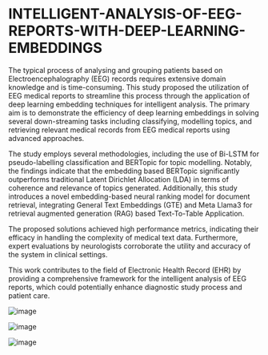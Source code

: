 # INTELLIGENT-ANALYSIS-OF-EEG-REPORTS-WITH-DEEP-LEARNING-EMBEDDINGS

The typical process of analysing and grouping patients based on Electroencephalography (EEG) records requires extensive domain knowledge and is time-consuming. This study proposed the utilization of EEG medical reports to streamline this process through the application of deep learning embedding techniques for intelligent analysis. The primary aim is to demonstrate the efficiency of deep learning embeddings in solving several down-streaming tasks including classifying, modelling topics, and retrieving relevant medical records from EEG medical reports using advanced approaches.

The study employs several methodologies, including the use of Bi-LSTM for pseudo-labelling classification and BERTopic for topic modelling. Notably, the findings indicate that the embedding based BERTopic significantly outperforms traditional Latent Dirichlet Allocation (LDA) in terms of coherence and relevance of topics generated. Additionally, this study introduces a novel embedding-based neural ranking model for document retrieval, integrating General Text Embeddings (GTE) and Meta Llama3 for retrieval augmented generation (RAG) based Text-To-Table Application.

The proposed solutions achieved high performance metrics, indicating their efficacy in handling the complexity of medical text data. Furthermore, expert evaluations by neurologists corroborate the utility and accuracy of the system in clinical settings.

This work contributes to the field of Electronic Health Record (EHR) by providing a comprehensive framework for the intelligent analysis of EEG reports, which could potentially enhance diagnostic study process and patient care.

![image](https://github.com/user-attachments/assets/5e8f891b-c881-4180-b391-250c75abd219)

![image](https://github.com/user-attachments/assets/df8a70ff-b316-4084-bbca-87a28940c993)

![image](https://github.com/user-attachments/assets/baab7ee2-cd24-49a1-bb5c-36eee1c6baff)

